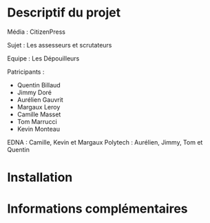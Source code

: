 # Descriptif du projet

Média : CitizenPress

Sujet : Les assesseurs et scrutateurs

Equipe : Les Dépouilleurs

Patricipants : 
- Quentin Billaud
- Jimmy Doré
- Aurélien Gauvrit
- Margaux Leroy
- Camille Masset
- Tom Marrucci
- Kevin Monteau


EDNA : Camille, Kevin et Margaux
Polytech : Aurélien, Jimmy, Tom et Quentin 

# Installation

# Informations complémentaires